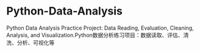 # Python-Data-Analysis
Python Data Analysis Practice Project: Data Reading, Evaluation, Cleaning, Analysis, and Visualization.Python数据分析练习项目：数据读取、评估、清洗、分析、可视化等
